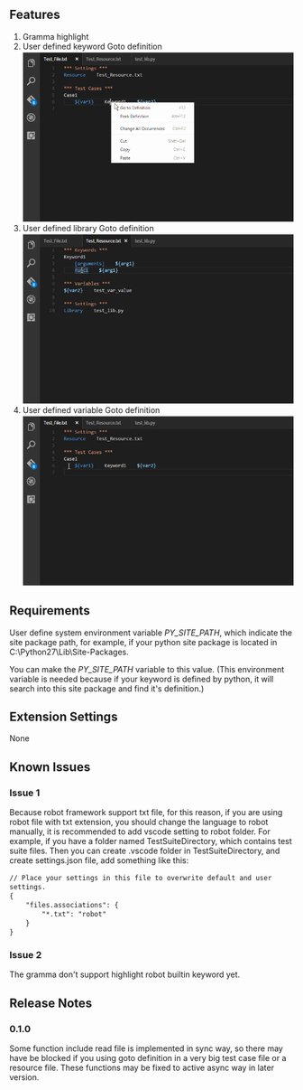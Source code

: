 ## Features
1. Gramma highlight
2. User defined keyword Goto definition
![goto_keyword_definition](gifs/goto_keyword_definition.gif)
3. User defined library Goto definition
![goto_function_definition](gifs/goto_function_definition.gif)
4. User defined variable Goto definition
![goto_variable_definition](gifs/goto_variable_definition.gif)

## Requirements
User define system environment variable *PY_SITE_PATH*, which indicate the site package path, for example, if your python site package is located in C:\Python27\Lib\Site-Packages.  

You can make the *PY_SITE_PATH* variable to this value.  (This environment variable is needed because if your keyword is defined by python, it will search into this site package and find it's definition.)


## Extension Settings
None

## Known Issues

### Issue 1
Because robot framework support txt file, for this reason, if you are using robot file with txt extension, you should change the language to robot manually, it is recommended to add vscode setting to robot folder.  For example, if you have a folder named TestSuiteDirectory, which contains test suite files.  Then you can create .vscode folder in TestSuiteDirectory, and create settings.json file, add something like this:

    // Place your settings in this file to overwrite default and user settings.
    {
        "files.associations": {
            "*.txt": "robot"
        }
    }

### Issue 2
The gramma don't support highlight robot builtin keyword yet.

## Release Notes

### 0.1.0
Some function include read file is implemented in sync way, so there may have be blocked if you using goto definition in a very big test case file or a resource file.  These functions may be fixed to active async way in later version.